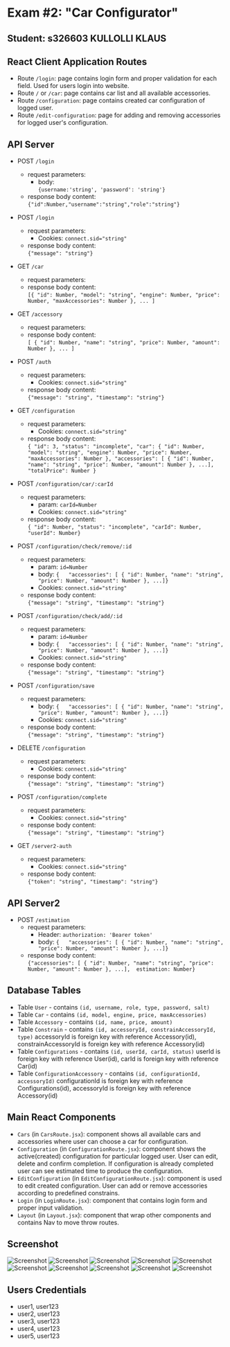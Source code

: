 # Exam #2: "Car Configurator"
## Student: s326603 KULLOLLI KLAUS 

## React Client Application Routes

- Route `/login`: page contains login form and proper validation for each field. Used for users login into website.
- Route `/` or `/car`: page contains car list and all available accessories.
- Route `/configuration`: page contains created car configuration of logged user.
- Route `/edit-configuration`: page for adding and removing accessories for logged user's configuration.

## API Server

- POST `/login`
  - request parameters:
    - body:<br> `{username:'string', 'password': 'string'}`
  - response body content: <br>`{"id":Number,"username":"string","role":"string"}`

- POST `/login`
  - request parameters:
    - Cookies: `connect.sid="string"`
  - response body content: <br>`{"message": "string"}`

- GET `/car`
  - request parameters:
  - response body content: <br> `[{
        "id": Number,
        "model": "string",
        "engine": Number,
        "price": Number,
        "maxAccessories": Number
    }, ... ]` 

- GET `/accessory`
  - request parameters:
  - response body content: <br> `[
    {
        "id": Number,
        "name": "string",
        "price": Number,
        "amount": Number
    }, ... ]` 

- POST `/auth`
  - request parameters:
    - Cookies: `connect.sid="string"`
  - response body content: <br>`{"message": "string", "timestamp": "string"}`

- GET `/configuration`
  - request parameters:
    - Cookies: `connect.sid="string"`
  - response body content: <br>`{
    "id": 3,
    "status": "incomplete",
    "car": {
        "id": Number,
        "model": "string",
        "engine": Number,
        "price": Number,
        "maxAccessories": Number
    },
    "accessories": [
        {
            "id": Number,
            "name": "string",
            "price": Number,
            "amount": Number
        }, ...],
    "totalPrice": Number
}`


- POST `/configuration/car/:carId`
  - request parameters:
    - param: `carId=Number`
    - Cookies: `connect.sid="string"`
  - response body content: <br>`{
    "id": Number,
    "status": "incomplete",
    "carId": Number,
     "userId": Number}`


- POST `/configuration/check/remove/:id`
  - request parameters:
    - param: `id=Number`
    - body: `{   "accessories": [
        {
            "id": Number,
            "name": "string",
            "price": Number,
            "amount": Number
        }, ...]}`
    - Cookies: `connect.sid="string"`
  - response body content: <br>`{"message": "string", "timestamp": "string"}`

- POST `/configuration/check/add/:id`
  - request parameters:
    - param: `id=Number`
    - body: `{   "accessories": [
        {
            "id": Number,
            "name": "string",
            "price": Number,
            "amount": Number
        }, ...]}`
    - Cookies: `connect.sid="string"`
  - response body content: <br>`{"message": "string", "timestamp": "string"}`


- POST `/configuration/save`
  - request parameters:
    - body: `{   "accessories": [
        {
            "id": Number,
            "name": "string",
            "price": Number,
            "amount": Number
        }, ...]}`
    - Cookies: `connect.sid="string"`
  - response body content: <br>`{"message": "string", "timestamp": "string"}`


- DELETE `/configuration`
  - request parameters:
    - Cookies: `connect.sid="string"`
  - response body content: <br>`{"message": "string", "timestamp": "string"}`

- POST `/configuration/complete`
  - request parameters:
    - Cookies: `connect.sid="string"`
  - response body content: <br>`{"message": "string", "timestamp": "string"}`

- GET `/server2-auth`
  - request parameters:
    - Cookies: `connect.sid="string"`
  - response body content: <br>`{"token": "string", "timestamp": "string"}`




## API Server2

- POST `/estimation`
  - request parameters:
    - Header:  `authorization: 'Bearer token'`
    - body: `{   "accessories": [
        {
            "id": Number,
            "name": "string",
            "price": Number,
            "amount": Number
        }, ...]}`
  - response body content: <br>`{"accessories": [
        {
            "id": Number,
            "name": "string",
            "price": Number,
            "amount": Number
        }, ...], 
        estimation: Number}`

## Database Tables

- Table `User` - contains `(id, username, role, type, password, salt)`
- Table `Car` - contains `(id, model, engine, price, maxAccessories)`
- Table `Accessory` - contains `(id, name, price, amount)`
- Table `Constrain` - contains `(id, accessoryId, constrainAccessoryId, type)` accessoryId is foreign key with reference Accessory(id), constrainAccessoryId is foreign key with reference Accessory(id)
- Table `Configurations` - contains `(id, userId, carId, status)` userId is foreign key  with reference User(id), carId is foreign key  with reference Car(id)
- Table `ConfigurationAccessory` - contains `(id, configurationId, accessoryId)` configurationId is foreign key  with reference Configurations(id), accessoryId is foreign key  with reference Accessory(id)


## Main React Components
- `Cars` (in `CarsRoute.jsx`): component shows all available cars and accessories where user can choose a car for configuration. 
- `Configuration` (in `ConfigurationRoute.jsx`): component  shows the active(created) configuration for particular logged user. User can edit, delete and confirm completion. If configuration is already completed user can see estimated time to produce the configuration. 
- `EditConfiguration` (in `EditConfigurationRoute.jsx`): component is used to edit created configuration. User can add or remove accessories according to predefined constrains. 
- `Login` (in `LoginRoute.jsx`): component that contains login form and proper input validation.
- `Layout` (in `Layout.jsx`): component that wrap other components and contains Nav to move throw routes.



## Screenshot

![Screenshot](./img/1.png)
![Screenshot](./img/2.png)
![Screenshot](./img/3.png)
![Screenshot](./img/4.png)
![Screenshot](./img/5.png)
![Screenshot](./img/6.png)
![Screenshot](./img/7.png)
![Screenshot](./img/8.png)
![Screenshot](./img/9.png)
![Screenshot](./img/10.png)


## Users Credentials

- user1, user123
- user2, user123
- user3, user123
- user4, user123
- user5, user123









